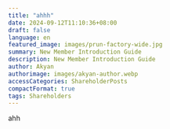 ```yaml
---
title: "ahhh"
date: 2024-09-12T11:10:36+08:00
draft: false
language: en
featured_image: images/prun-factory-wide.jpg
summary: New Member Introduction Guide
description: New Member Introduction Guide
author: Akyan
authorimage: images/akyan-author.webp
accessCategories: ShareholderPosts
compactFormat: true
tags: Shareholders
---
```

ahh